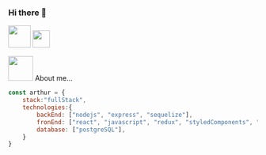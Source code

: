 ### Hi there 👋
<img src="https://github.com/TheDudeThatCode/TheDudeThatCode/blob/master/Assets/Developer.gif" width="45" /> 
<img src="https://github.com/TheDudeThatCode/TheDudeThatCode/blob/master/Assets/Hi.gif" width="35" />

<img src="https://media.giphy.com/media/VgCDAzcKvsR6OM0uWg/giphy.gif" width="50"> About me...  

```javascript
const arthur = {
    stack:"fullStack",
    technologies:{
        backEnd: ["nodejs", "express", "sequelize"],
        fronEnd: ["react", "javascript", "redux", "styledComponents", "html","css"],
        database: ["postgreSQL"],
    }
}
